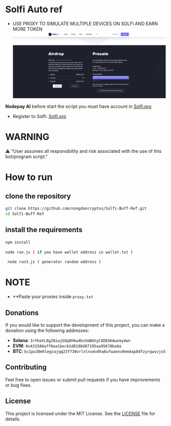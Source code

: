 # Solfi Auto ref
- USE PROXY TO SIMULATE MULTIPLE DEVICES ON SOLFI AND EARN MORE TOKEN
![solfi banner](image.png)

**Nodepay AI** before start the script you must have account in [Solfi.pro](https://solfi.pro/TB08E)
- Register to Solfi: [Solfi.pro](https://solfi.pro/TB08E)
# WARNING
⚠️ "User assumes all responsibility and risk associated with the use of this bot/program script."
# How to run 
## clone the repository
```bash
git clone https://github.com/nongdancryptos/Solfi-Buff-Ref.git
cd Solfi-Buff-Ref
```
## install the requirements
```bash
npm install
```
```bash
node run.js ( if you have wallet address in wallet.txt )
```
```bash
 node run3.js ( generator random address )
```
# NOTE

- **Paste your proxies inside ```proxy.txt``` 

## Donations

If you would like to support the development of this project, you can make a donation using the following addresses:

- **Solana**: `3rYhoVL8g28iwjGQq8hKw4bvVmBGhyC8DEbKAwzmy4wn`
- **EVM**: `0x431588aff8ea1becb1d8188d87195aa95678ba0a`
- **BTC**: `bc1pu30mhlegcajqq23ff30vrlnlnsmv0ha6ufwaenv0em4ap8dfzyrqwsvjx5`

## Contributing

Feel free to open issues or submit pull requests if you have improvements or bug fixes.

## License

This project is licensed under the MIT License. See the [LICENSE](LICENSE) file for details.

